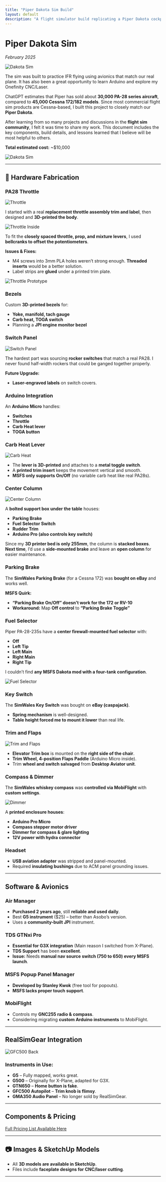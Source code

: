 ```yaml
---
title: "Piper Dakota Sim Build"
layout: default
description: "A flight simulator build replicating a Piper Dakota cockpit with custom hardware and software integration."
---
```


# Piper Dakota Sim

*February 2025*

![Dakota Sim](images/dakota-sim-photo.jpg)

The sim was built to practice IFR flying using avionics that match our real plane. It has also been a great opportunity to learn Arduino and explore my Onefinity CNC/Laser.

ChatGPT estimates that Piper has sold about **30,000 PA-28 series aircraft**, compared to **45,000 Cessna 172/182 models**. Since most commercial flight sim products are Cessna-based, I built this project to closely match our **Piper Dakota**.

After learning from so many projects and discussions in the **flight sim community**, I felt it was time to share my work. This document includes the key components, build details, and lessons learned that I believe will be most helpful to others.

**Total estimated cost:** ~$10,000

![Dakota Sim](images/dakota-sim.jpg)

---

## 🔧 Hardware Fabrication

### PA28 Throttle

![Throttle](images/throttle.jpg)

I started with a real **replacement throttle assembly trim and label**, then designed and **3D-printed the body**.

![Throttle Inside](images/throttle-inside.jpg)

To fit the **closely spaced throttle, prop, and mixture levers**, I used **bellcranks to offset the potentiometers**.

**Issues & Fixes:**
- M4 screws into 3mm PLA holes weren’t strong enough. **Threaded inserts** would be a better solution.
- Label strips are **glued** under a printed trim plate.

![Throttle Prototype](images/throttle-proto.jpg)

### Bezels

Custom **3D-printed bezels** for:
- **Yoke, manifold, tach gauge**
- **Carb heat, TOGA switch**
- Planning a **JPI engine monitor bezel**

### Switch Panel

![Switch Panel](images/switch-back.jpg)

The hardest part was sourcing **rocker switches** that match a real PA28. I never found half-width rockers that could be ganged together properly.

**Future Upgrade:**
- **Laser-engraved labels** on switch covers.

### Arduino Integration

An **Arduino Micro** handles:
- **Switches**
- **Throttle**
- **Carb Heat lever**
- **TOGA button**

### Carb Heat Lever

![Carb Heat](images/carb-heat.jpg)

- The **lever is 3D-printed** and attaches to a **metal toggle switch**.
- A **printed trim insert** keeps the movement vertical and smooth.
- **MSFS only supports On/Off** (no variable carb heat like real PA28s).

### Center Column

![Center Column](images/center-column.jpg)

A **bolted support box under the table** houses:
- **Parking Brake**
- **Fuel Selector Switch**
- **Rudder Trim**
- **Arduino Pro (also controls key switch)**

Since my **3D printer bed is only 255mm**, the column is **stacked boxes**. **Next time**, I’d use a **side-mounted brake** and leave an **open column** for easier maintenance.

### Parking Brake

The **SimWales Parking Brake** (for a Cessna 172) was **bought on eBay** and works well.

**MSFS Quirk:**
- **“Parking Brake On/Off” doesn’t work for the 172 or RV-10**
- **Workaround:** Map **Off control** to **“Parking Brake Toggle”**

### Fuel Selector

Piper PA-28-235s have a **center firewall-mounted fuel selector** with:
- **Off**
- **Left Tip**
- **Left Main**
- **Right Main**
- **Right Tip**

I couldn’t find **any MSFS Dakota mod with a four-tank configuration**.

![Fuel Selector](images/real-fuel-flaps.jpg)

### Key Switch

The **SimWales Key Switch** was bought on **eBay (caspajack)**.
- **Spring mechanism** is well-designed.
- **Table height forced me to mount it lower** than real life.

### Trim and Flaps

![Trim and Flaps](images/trim-flaps.jpg)

- **Elevator Trim box** is mounted on the **right side of the chair**.
- **Trim Wheel, 4-position Flaps Paddle** (Arduino Micro inside).
- Trim **wheel and switch salvaged** from **Desktop Aviator unit**.

### Compass & Dimmer

The **SimWales whiskey compass** was **controlled via MobiFlight** with **custom settings**.

![Dimmer](images/dimmer.jpg)

A **printed enclosure houses**:
- **Arduino Pro Micro**
- **Compass stepper motor driver**
- **Dimmer for compass & glare lighting**
- **12V power with hydra connector**

### Headset

- **USB aviation adapter** was stripped and panel-mounted.
- Required **insulating bushings** due to ACM panel grounding issues.

---

## Software & Avionics

### Air Manager

- **Purchased 2 years ago**, still **reliable and used daily**.
- Best **G5 instrument** ($25) – better than Asobo’s version.
- Uses a **community-built JPI** instrument.

### TDS GTNxi Pro

- **Essential for G3X integration** (Main reason I switched from X-Plane).
- **TDS Support** has been **excellent**.
- **Issue:** Needs **manual nav source switch (750 to 650) every MSFS launch**.

### MSFS Popup Panel Manager

- **Developed by Stanley Kwok** (free tool for popouts).
- **MSFS lacks proper touch support**.

### MobiFlight

- Controls my **GNC255 radio & compass**.
- Considering migrating **custom Arduino instruments** to MobiFlight.

---

## RealSimGear Integration

![GFC500 Back](images/gfc500-back.jpg)

### Instruments in Use:
- **G5** – Fully mapped, works great.
- **G500** – Originally for X-Plane, adapted for G3X.
- **GTN650** – **Home button is fake**.
- **GFC500 Autopilot** – **Trim knob is flimsy**.
- **GMA350 Audio Panel** – No longer sold by RealSimGear.

---

## Components & Pricing

[Full Pricing List Available Here](pricing.md)

---

## 📷 Images & SketchUp Models

- All **3D models are available in SketchUp**.
- Files include **faceplate designs for CNC/laser cutting**.

---


